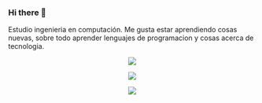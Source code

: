 ### Hi there 👋

Estudio ingenieria en computación.
Me gusta estar aprendiendo cosas nuevas, sobre todo aprender lenguajes de programacion y cosas acerca de tecnologia.
<p align="center">
  <img src="https://github-readme-streak-stats.herokuapp.com/?user=javrr-ui&layout=compact">
</p>

<p align="center">
  <img src="https://github-readme-stats.vercel.app/api/top-langs/?username=javrr-ui">
</p>

<p align="center">
  <img src="https://github-readme-stats.vercel.app/api/wakatime?username=javrr_ui">
</p>

<!--
**javrr-ui/javrr-ui** is a ✨ _special_ ✨ repository because its `README.md` (this file) appears on your GitHub profile.

Here are some ideas to get you started:

- 🔭 I’m currently working on ...
- 🌱 I’m currently learning ...
- 👯 I’m looking to collaborate on ...
- 🤔 I’m looking for help with ...
- 💬 Ask me about ...
- 📫 How to reach me: ...
- 😄 Pronouns: ...
- ⚡ Fun fact: ...
-->
